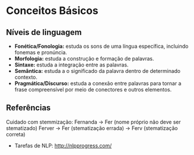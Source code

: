 # Conceitos Básicos

## Níveis de linguagem

- **Fonética/Fonologia:** estuda os sons de uma língua específica, incluindo fonemas e pronúncia.
- **Morfologia:** estuda a construção e formação de palavras.
- **Sintaxe:** estuda a integração entre as palavras.
- **Semântica:** estuda a o significado da palavra dentro de determinado contexto.
- **Pragmática/Discurso:** estuda a conexão entre palavras para tornar a frase compreensível por meio de conectores e outros elementos.

## Referências

Cuidado com stemmização:
Fernanda -> Fer (nome próprio não deve ser stematizado)
Ferver -> Fer (stematização errada) -> Ferv (stematização correta)

- Tarefas de NLP: http://nlpprogress.com/
